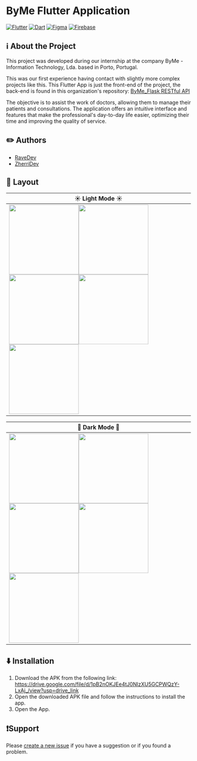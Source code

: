 # ByMe Flutter Application 
[![Flutter](https://skillicons.dev/icons?i=flutter)](https://en.wikipedia.org/wiki/Flutter_(software))
[![Dart](https://skillicons.dev/icons?i=dart)](https://en.wikipedia.org/wiki/Dart_(programming_language))
[![Figma](https://skillicons.dev/icons?i=figma)](https://en.wikipedia.org/wiki/Figma)
[![Firebase](https://skillicons.dev/icons?i=firebase)](https://en.wikipedia.org/wiki/Firebase)

## ℹ About the Project

This project was developed during our internship at the company ByMe - Information Technology, Lda. based in Porto, Portugal.

This was our first experience having contact with slightly more complex projects like this. This Flutter App is just the front-end of the project, 
the back-end is found in this organization's repository:
[ByMe_Flask RESTful API](https://github.com/byme-internship-project/ByMe_Flask_RESTful_API)

The objective is to assist the work of doctors, allowing them to manage their patients and consultations. The application offers an intuitive interface and features that make the professional's day-to-day life easier, optimizing their time and improving the quality of service.

## ✏️ Authors

- [RaveDev](https://github.com/Ravejaja)
- [ZherriDev](https://github.com/ZherriDev)

## 📱 Layout
| ☀ Light Mode ☀ |
| ---------- |
|<img src="https://github.com/byme-internship-project/ByMe_Flutter_APP/assets/165341887/f5e924df-d7e0-48f7-8f45-8f9c34eb9f78" width="190px"/><img src="https://github.com/byme-internship-project/ByMe_Flutter_APP/assets/165341887/fc345966-777f-4a50-b714-b7dc77c529e9" width="190px"/><img src="https://github.com/byme-internship-project/ByMe_Flutter_APP/assets/165341887/8add8495-1658-48cc-acbd-844690ef1615" width="190px"/><img src="https://github.com/byme-internship-project/ByMe_Flutter_APP/assets/165341887/49f85b5c-f244-4abb-b48f-962949a3d4d1" width="190px"/><img src="https://github.com/byme-internship-project/ByMe_Flutter_APP/assets/165341887/2fc7f308-3654-4d94-a4df-ecdcdd83fa88" width="190px"/>|

| 🌙 Dark Mode 🌙 |
| --------- |
|<img src="https://github.com/byme-internship-project/ByMe_Flutter_APP/assets/165341887/aa12f42b-d8eb-4efb-810c-9374fc7c2a56" width="190px"/><img src="https://github.com/byme-internship-project/ByMe_Flutter_APP/assets/165341887/fdff42e5-eb41-4b59-94d2-b514fee98d2a" width="190px"/><img src="https://github.com/byme-internship-project/ByMe_Flutter_APP/assets/165341887/f147a967-7e4a-42d6-957c-fa99e2b131fc" width="190px"/><img src="https://github.com/byme-internship-project/ByMe_Flutter_APP/assets/165341887/110848c8-962b-4e8a-928c-0e595f48e860" width="190px"/><img src="https://github.com/byme-internship-project/ByMe_Flutter_APP/assets/165341887/828855a1-8043-4c66-a697-9f30226c55c9" width="190px"/>|


## ⬇️ Installation

1. Download the APK from the following link: https://drive.google.com/file/d/1pB2nOKJEe4tJ0NIzXU5GCPWQzY-LxAj_/view?usp=drive_link
2. Open the downloaded APK file and follow the instructions to install the app.
3. Open the App.

## ❗Support
Please [create a new issue](https://github.com/byme-internship-project/ByMe_Flutter_APP/issues/new) if you have a suggestion or if you found a problem.
